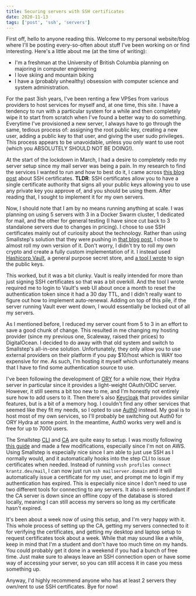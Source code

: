 ```yaml
---
title: Securing servers with SSH certificates
date: 2020-11-13
tags: ['post', 'ssh', 'servers']
---
```


First off, hello to anyone reading this.
Welcome to my personal website/blog where I'll be posting every-so-often about stuff I've been working on or find interesting.
Here's a little about me (at the time of writing): 
- I'm a freshman at the University of British Columbia planning on majoring in computer engineering
- I love skiing and mountain biking
- I have a (probably unhealthy) obsession with computer science and system administration.

For the past 3ish years, I've been renting a few VPSes from various providers to host services for myself and, at one time, this site.
I have a tendency to run with a particular system for a while and then completely wipe it to start from scratch when I've found a better way to do something.
Everytime I've provisioned a new server, I always have to go through the same, tedious process of: assigning the root public key, creating a new user, adding a public key to that user, and giving the user sudo privileges.
This process appears to be unavoidable, unless you only want to use root (which you ABSOLUTELY SHOULD NOT BE DOING!).

At the start of the lockdown in March, I had a desire to completely redo my server setup since my mail server was being a pain.
In my research to find the services I wanted to run and how to best do it, I came across <a href="https://smallstep.com/blog/use-ssh-certificates/" target="_blank">this blog post</a> about SSH certificates.
**TLDR**: SSH certificates allow you to have a single certificate authority that signs all your public keys allowing you to use any private key you approve of, and you should be using them.
After reading that, I sought to implement it for my own servers.

Now, I should note that I am by no means running anything at scale.
I was planning on using 5 servers with 3 in a Docker Swarm cluster, 1 dedicated for mail, and the other for general testing (I have since cut back to 3 standalone servers due to changes in pricing).
I chose to use SSH certificates mainly out of curiosity about the technology.
Rather than using Smallstep's solution that they were pushing in <a href="https://smallstep.com/blog/use-ssh-certificates/" target="_blank">that blog post</a>, I chose to almost roll my own version of it.
Don't worry, I didn't try to roll my own crypto and create a fully custom implementation of it.
I instead used <a href="https://vaultproject.io" target="_blank">Hashicorp Vault</a>, a general purpose secret store, and <a href="https://github.com/akrantz01/vssh" target="_blank">a tool I wrote</a> to sign the public keys.

This worked, but it was a bit clunky.
Vault is really intended for more than just signing SSH certificates so that was a bit overkill.
And the tool I wrote required me to login to Vault's web UI about once a month to reset the authentication token since it had a 30 day TTL, and I didn't really want to figure out how to implement auto-renewal.
Adding on top of this pile, if the server running Vault ever went down, I would essentially be locked out of all my servers.

As I mentioned before, I reduced my server count from 5 to 3 in an effort to save a good chunk of change.
This resulted in me changing my hosting provider (since my previous one, Scaleway, raised their prices) to DigitalOcean.
I decided to do away with that old system and switch to Smallstep's all-in-one solution.
Unfortunately, they only allow you to use external providers on their platform if you pay $10/host which is WAY too expensive for me.
As such, I'm hosting it myself which unfortunately means that I have to find some authentication source to use.

I've been following the development of <a href="https://ory.sh" target="_blank">ORY</a> for a while now, their Hydra server in particular since it provides a light-weight OAuth/OIDC server.
However, it still seems a bit too new to me, and I'm honestly not entirely sure how to add users to it.
Then there's also <a href="https://www.keycloak.org" target="_blank">Keycloak</a> that provides similar features, but is a bit of a memory hog.
I couldn't find any other services that seemed like they fit my needs, so I opted to use <a href="https://auth0.com" target="_blank">Auth0</a> instead.
My goal is to host most of my own services, so I'll probably be switching out Auth0 for ORY Hydra at some point. 
In the meantime, Auth0 works very well and is free for up to 7000 users.

The Smallstep <a href="https://github.com/smallstep/cli" target="_blank">CLI</a> and <a href="https://github.com/smallstep/certificates" target="_blank">CA</a> are quite easy to setup.
I was mostly following <a href="https://smallstep.com/blog/diy-single-sign-on-for-ssh/" target="_blank">this guide</a> and made a few modifications, especially since I'm not on AWS.
Using Smallstep is especially nice since I am able to just use SSH as I normally would, and it automatically hooks into the step CLI to issue certificates when needed.
Instead of running `vssh profiles connect krantz.dev/mail`, I can now just run `ssh mailserver.domain` and it will automatically issue a certificate for my user, and prompt me to login if my authentication has expired.
This is especially nice since I don't need to use two different tools for connecting to any servers.
It also is semi-redundant if the CA server is down since an offline copy of the database is stored locally, meaning I can still access my servers so long as my certificate hasn't expired.

It's been about a week now of using this setup, and I'm very happy with it.
This whole process of setting up the CA, getting my servers connected to it for verifying the certificates, and getting my desktop and laptop setup to request certificates took about a week.
While that may sound like a while, keep in mind that I'm a student and don't have too much time on my hands.
You could probably get it done in a weekend if you had a bunch of free time.
Just make sure to always leave an SSH connection open or have some way of accessing your server, so you can still access it in case you mess something up.

Anyway, I'd highly recommend anyone who has at least 2 servers they own/rent to use SSH certificates.
Bye for now!
